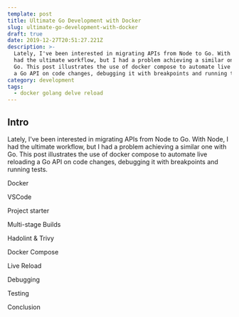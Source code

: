 ```yaml
---
template: post
title: Ultimate Go Development with Docker
slug: ultimate-go-development-with-docker
draft: true
date: 2019-12-27T20:51:27.221Z
description: >-
  Lately, I've been interested in migrating APIs from Node to Go. With Node, I
  had the ultimate workflow, but I had a problem achieving a similar one with
  Go. This post illustrates the use of docker compose to automate live reloading
  a Go API on code changes, debugging it with breakpoints and running tests.
category: development
tags:
  - docker golang delve reload
---
```

## Intro

Lately, I've been interested in migrating APIs from Node to Go. With Node, I had the ultimate workflow, but I had a problem achieving a similar one with Go. This post illustrates the use of docker compose to automate live reloading a Go API on code changes, debugging it with breakpoints and running tests.

Docker

VSCode

Project starter

Multi-stage Builds 

Hadolint & Trivy

Docker Compose

Live Reload

Debugging

Testing

Conclusion
